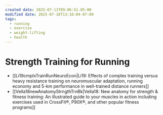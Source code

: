 ```yaml
---
created date: 2025-07-11T09:06:51-05:00
modified date: 2025-07-18T13:16:04-07:00
tags:
  - running
  - exercise
  - weight-lifting
  - health
---
```

# Strength Training for Running
- [[Li19cmplxTrainRunNeuroEcon|Li19: Effects of complex training versus heavy resistance training on neuromuscular adaptation, running economy and 5-km performance in well-trained distance runners]] 
- [[Vella18newAnatomyStrngthTrnBk|Vella18: New anatomy for strength & fitness training: An illustrated guide to your muscles in action including exercises used in CrossFit®, P90X®, and other popular fitness programs]] 